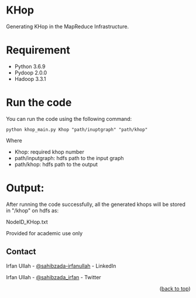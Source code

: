 # KHop
Generating KHop in the MapReduce Infrastructure.
# Requirement
- Python 3.6.9
- Pydoop 2.0.0
- Hadoop 3.3.1

# Run the code
You can run the code using the following command:

```
python khop_main.py Khop "path/inuptgraph" "path/khop"
```

Where 
- Khop: required khop number
- path/inputgraph: hdfs path to the input graph
- path/khop: hdfs path to the output

# Output:
After running the code successfully, all the generated khops will be stored in "/khop" on hdfs as:

NodeID_KHop.txt

Provided for academic use only

## Contact

Irfan Ullah - [@sahibzada-irfanullah](https://www.linkedin.com/in/sahibzada-irfanullah/) - LinkedIn

Irfan Ullah - [@sahibzada_irfan](https://twitter.com/sahibzada_irfan) - Twitter

<p align="right">(<a href="#top">back to top</a>)</p>
